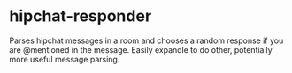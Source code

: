 # hipchat-responder
Parses hipchat messages in a room and chooses a random response if you are @mentioned in the message. Easily expandle to do other, potentially more useful message parsing.
